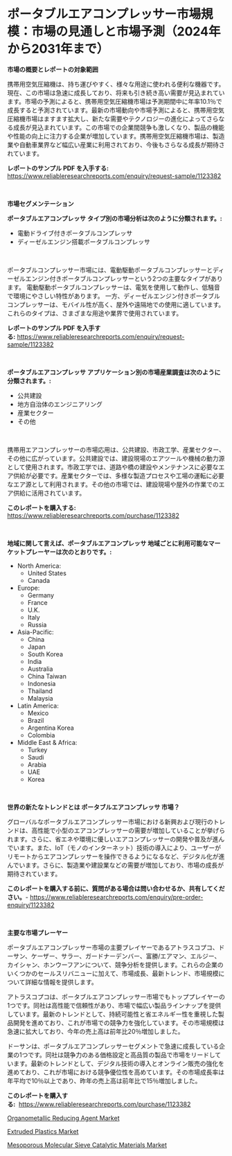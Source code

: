 <p><h1>ポータブルエアコンプレッサー市場規模：市場の見通しと市場予測（2024年から2031年まで）</h1></p><p><strong>市場の概要とレポートの対象範囲</strong></p>
<p><p>携帯用空気圧縮機は、持ち運びやすく、様々な用途に使われる便利な機器です。現在、この市場は急速に成長しており、将来も引き続き高い需要が見込まれています。市場の予測によると、携帯用空気圧縮機市場は予測期間中に年率10.1％で成長すると予測されています。最新の市場動向や市場予測によると、携帯用空気圧縮機市場はますます拡大し、新たな需要やテクノロジーの進化によってさらなる成長が見込まれています。この市場での企業間競争も激しくなり、製品の機能や性能の向上に注力する企業が増加しています。携帯用空気圧縮機市場は、製造業や自動車業界など幅広い産業に利用されており、今後もさらなる成長が期待されています。</p></p>
<p><strong>レポートのサンプル PDF を入手する:</strong> <a href="https://www.reliableresearchreports.com/enquiry/request-sample/1123382">https://www.reliableresearchreports.com/enquiry/request-sample/1123382</a></p>
<p>&nbsp;</p>
<p><strong>市場セグメンテーション</strong></p>
<p><strong>ポータブルエアコンプレッサ タイプ別の市場分析は次のように分類されます。:</strong></p>
<p><ul><li>電動ドライブ付きポータブルコンプレッサ</li><li>ディーゼルエンジン搭載ポータブルコンプレッサ</li></ul></p>
<p>&nbsp;</p>
<p><p>ポータブルコンプレッサー市場には、電動駆動ポータブルコンプレッサーとディーゼルエンジン付きポータブルコンプレッサーという2つの主要なタイプがあります。 電動駆動ポータブルコンプレッサーは、電気を使用して動作し、低騒音で環境にやさしい特性があります。 一方、ディーゼルエンジン付きポータブルコンプレッサーは、モバイル性が高く、屋外や遠隔地での使用に適しています。 これらのタイプは、さまざまな用途や業界で使用されています。</p></p>
<p><strong>レポートのサンプル PDF を入手する:</strong>&nbsp;<a href="https://www.reliableresearchreports.com/enquiry/request-sample/1123382">https://www.reliableresearchreports.com/enquiry/request-sample/1123382</a></p>
<p>&nbsp;</p>
<p><strong> ポータブルエアコンプレッサ アプリケーション別の市場産業調査は次のように分類されます。:</strong></p>
<p><ul><li>公共建設</li><li>地方自治体のエンジニアリング</li><li>産業セクター</li><li>その他</li></ul></p>
<p>&nbsp;</p>
<p><p>携帯用エアコンプレッサーの市場応用は、公共建設、市政工学、産業セクター、その他に広がっています。公共建設では、建設現場のエアツールや機械の動力源として使用されます。市政工学では、道路や橋の建設やメンテナンスに必要なエア供給が必要です。産業セクターでは、多様な製造プロセスや工場の運転に必要なエア源として利用されます。その他の市場では、建設現場や屋外の作業でのエア供給に活用されています。</p></p>
<p><strong>このレポートを購入する:</strong>&nbsp; <a href="https://www.reliableresearchreports.com/purchase/1123382">https://www.reliableresearchreports.com/purchase/1123382</a></p>
<p>&nbsp;</p>
<p><strong>地域に関して言えば、ポータブルエアコンプレッサ 地域ごとに利用可能なマーケットプレーヤーは次のとおりです。:</strong></p>
<p><ul>
    <li>
        North America:
        <ul>
            <li>United States</li>
            <li>Canada</li>
        </ul>
    </li>
    <li>
        Europe:
        <ul>
            <li>Germany</li>
            <li>France</li>
            <li>U.K.</li>
            <li>Italy</li>
            <li>Russia</li>
        </ul>
    </li>
    <li>
        Asia-Pacific:
        <ul>
            <li>China</li>
            <li>Japan</li>
            <li>South Korea</li>
            <li>India</li>
            <li>Australia</li>
            <li>China Taiwan</li>
            <li>Indonesia</li>
            <li>Thailand</li>
            <li>Malaysia</li>
        </ul>
    </li>
    <li>
        Latin America:
        <ul>
            <li>Mexico</li>
            <li>Brazil</li>
            <li>Argentina Korea</li>
            <li>Colombia</li>
        </ul>
    </li>
    <li>
        Middle East & Africa:
        <ul>
            <li>Turkey</li>
            <li>Saudi</li>
            <li>Arabia</li>
            <li>UAE</li>
            <li>Korea</li>
        </ul>
    </li>
    </ul></p>
<p>&nbsp;</p>
<p><strong>世界の新たなトレンドとは ポータブルエアコンプレッサ 市場？</strong></p>
<p><p>グローバルなポータブルエアコンプレッサー市場における新興および現行のトレンドは、高性能で小型のエアコンプレッサーの需要が増加していることが挙げられます。さらに、省エネや環境に優しいエアコンプレッサーの開発や普及が進んでいます。また、IoT（モノのインターネット）技術の導入により、ユーザーがリモートからエアコンプレッサーを操作できるようになるなど、デジタル化が進んでいます。さらに、製造業や建設業などの需要が増加しており、市場の成長が期待されています。</p></p>
<p><strong>このレポートを購入する前に、質問がある場合は問い合わせるか、共有してください。</strong>- <a href="https://www.reliableresearchreports.com/enquiry/pre-order-enquiry/1123382">https://www.reliableresearchreports.com/enquiry/pre-order-enquiry/1123382</a></p>
<p>&nbsp;</p>
<p><strong>主要な市場プレーヤー</strong></p>
<p><p>ポータブルエアコンプレッサー市場の主要プレイヤーであるアトラスコプコ、ドーサン、ケーザー、サラー、ガードナーデンバー、富勝/エアマン、エルジー、カイシャン、ホンウーフアンについて、競争分析を提供します。これらの企業のいくつかのセールスリバニューに加えて、市場成長、最新トレンド、市場規模について詳細な情報を提供します。</p><p>アトラスコプコは、ポータブルエアコンプレッサー市場でもトッププレイヤーの1つです。同社は高性能で信頼性があり、市場で幅広い製品ラインナップを提供しています。最新のトレンドとして、持続可能性と省エネルギー性を重視した製品開発を進めており、これが市場での競争力を強化しています。その市場規模は急速に拡大しており、今年の売上高は前年比20％増加しました。</p><p>ドーサンは、ポータブルエアコンプレッサーセグメントで急速に成長している企業の1つです。同社は競争力のある価格設定と高品質の製品で市場をリードしています。最新のトレンドとして、デジタル技術の導入とオンライン販売の強化を進めており、これが市場における競争優位性を高めています。その市場成長率は年平均で10％以上であり、昨年の売上高は前年比で15％増加しました。</p></p>
<p><strong>このレポートを購入する:</strong>&nbsp;&nbsp;<a href="https://www.reliableresearchreports.com/purchase/1123382">https://www.reliableresearchreports.com/purchase/1123382</a></p>
<p><p><a href="https://view.publitas.com/reportprime-1/organometallic-reducing-agent-market-size-growth-and-forecast-from-2023-2030/">Organometallic Reducing Agent Market</a></p><p><a href="https://github.com/Hazelklievgspy6vdcsmu106w/Market-Research-Report-List-1/blob/main/extruded-plastics-market.md">Extruded Plastics Market</a></p><p><a href="https://view.publitas.com/reportprime-1/mesoporous-molecular-sieve-catalytic-materials-market-share-market-new-trends-analysis-report-by-type-by-application-by-end-use-by-region-and-segment-forecasts-2023-2030/">Mesoporous Molecular Sieve Catalytic Materials Market</a></p></p>